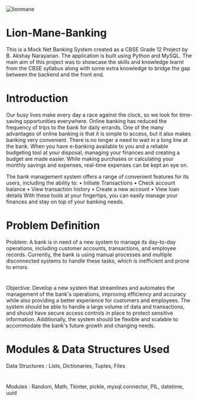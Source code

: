 ![lionmane](https://github.com/NarayanAkshay11/Lion-Mane-Banking/assets/90465549/38b11d29-3e36-4254-a9e5-e63d08ea353a)
# Lion-Mane-Banking 
This is a Mock Net Banking System created as a CBSE Grade 12 Project by B. Akshay Narayanan. 
The application is built using Python and MySQL. 
The main aim of this project was to showcase the skills and knowledge learnt
from the CBSE syllabus along with some extra knowledge to bridge the gap between the backend and the front end.

# Introduction
Our busy lives make every day a race against the clock, so we look for time-saving
opportunities everywhere. Online banking has reduced the frequency of trips to the bank
for daily errands.
One of the many advantages of online banking is that it is simple to access, but it also
makes banking very convenient. There is no longer a need to wait in a long line at the
bank. When you have e-banking available to you and a reliable budgeting tool at your
disposal, managing your finances and creating a budget are made easier. While making
purchases or calculating your monthly savings and expenses, real-time expenses can be
kept an eye on.

The bank management system offers a range of convenient features for its users,
including the ability to:
• Initiate Transactions
• Check account balance
• View transaction history
• Create a new account
• View loan details
With these tools at your fingertips, you can easily manage your finances and stay on top
of your banking needs.

# Problem Definition
Problem: A bank is in need of a new system to manage its day-to-day operations, including
customer accounts, transactions, and employee records. Currently, the bank is using
manual processes and multiple disconnected systems to handle these tasks, which is
inefficient and prone to errors.
# 
Objective: Develop a new system that streamlines and automates the management of the
bank's operations, improving efficiency and accuracy while also providing a better
experience for customers and employees. The system should be able to handle a large
volume of data and transactions, and should have secure access controls in place to protect
sensitive information. Additionally, the system should be flexible and scalable to
accommodate the bank's future growth and changing needs.

# Modules & Data Structures Used
Data Structures : Lists, Dictionaries, Tuples, Files
#
Modules : Random, Math, Tkinter, pickle, mysql.connector, PIL, datetime, uuid


